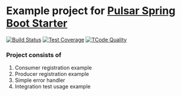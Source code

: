 # Example project for [Pulsar Spring Boot Starter](https://github.com/majusko/pulsar-java-spring-boot-starter)

[![Build Status](https://github.com/majusko/java-pulsar-example/actions/workflows/test.yml/badge.svg)](https://github.com/majusko/java-pulsar-example/actions/workflows/test.yml)
[![Test Coverage](https://codecov.io/gh/majusko/java-pulsar-example/branch/master/graph/badge.svg)](https://codecov.io/gh/majusko/java-pulsar-example/branch/master)
[![TCode Quality](https://github.com/majusko/java-pulsar-example/actions/workflows/codeql-analysis.yml/badge.svg)](https://github.com/majusko/java-pulsar-example/actions/workflows/codeql-analysis.yml)


### Project consists of
1. Consumer registration example
2. Producer registration example
3. Simple error handler
4. Integration test usage example